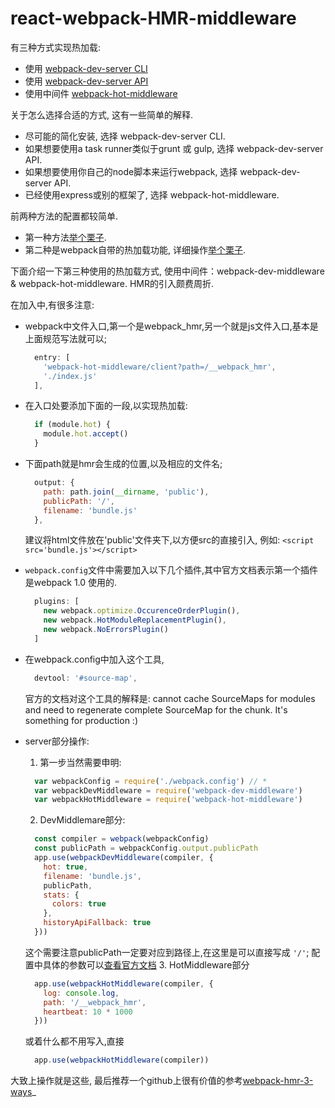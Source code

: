 # react-webpack-HMR-middleware

有三种方式实现热加载:
- 使用 [webpack-dev-server CLI](https://github.com/ahfarmer/webpack-hmr-3-ways/tree/master/server-cli)
- 使用 [webpack-dev-server API](https://github.com/ahfarmer/webpack-hmr-3-ways/tree/master/server-api)
- 使用中间件 [webpack-hot-middleware](https://github.com/ahfarmer/webpack-hmr-3-ways/tree/master/middleware)

关于怎么选择合适的方式, 这有一些简单的解释.
- 尽可能的简化安装, 选择 webpack-dev-server CLI.
- 如果想要使用a task runner类似于grunt 或 gulp, 选择 webpack-dev-server API.
- 如果想要使用你自己的node脚本来运行webpack, 选择 webpack-dev-server API.
- 已经使用express或别的框架了, 选择 webpack-hot-middleware.

前两种方法的配置都较简单.
- 第一种方法[举个栗子](https://github.com/ahfarmer/webpack-hmr-3-ways/blob/master/server-cli/package.json).
- 第二种是webpack自带的热加载功能, 详细操作[举个栗子](https://github.com/ahfarmer/webpack-hmr-3-ways/blob/master/server-api/webpack.config.js).

下面介绍一下第三种使用的热加载方式, 使用中间件：webpack-dev-middleware & webpack-hot-middleware. HMR的引入颇费周折.

在加入中,有很多注意:
- webpack中文件入口,第一个是webpack_hmr,另一个就是js文件入口,基本是上面规范写法就可以;

  ``` JAVASCRIPT
    entry: [
      'webpack-hot-middleware/client?path=/__webpack_hmr',
      './index.js'
    ],
  ```

- 在入口处要添加下面的一段,以实现热加载:

  ``` JAVASCRIPT
    if (module.hot) {
      module.hot.accept()
    }
  ```

- 下面path就是hmr会生成的位置,以及相应的文件名;

  ``` JAVASCRIPT
    output: {
      path: path.join(__dirname, 'public'),
      publicPath: '/',
      filename: 'bundle.js'
    },
  ```

  建议将html文件放在'public'文件夹下,以方便src的直接引入,
  例如: `<script src='bundle.js'></script>`
- `webpack.config`文件中需要加入以下几个插件,其中官方文档表示第一个插件是webpack 1.0 使用的.

  ``` JAVASCRIPT
    plugins: [
      new webpack.optimize.OccurenceOrderPlugin(),
      new webpack.HotModuleReplacementPlugin(),
      new webpack.NoErrorsPlugin()
    ]
  ```

- 在webpack.config中加入这个工具,

  ``` JAVASCRIPT
    devtool: '#source-map',
  ```

  官方的文档对这个工具的解释是: cannot cache SourceMaps for modules and need to regenerate complete SourceMap for the chunk. It's something for production :)
- server部分操作:
  1. 第一步当然需要申明:

    ``` JAVASCRIPT
      var webpackConfig = require('./webpack.config') // *
      var webpackDevMiddleware = require('webpack-dev-middleware')
      var webpackHotMiddleware = require('webpack-hot-middleware')
    ```

  2. DevMiddlemare部分:

    ``` JAVASCRIPT
      const compiler = webpack(webpackConfig)
      const publicPath = webpackConfig.output.publicPath
      app.use(webpackDevMiddleware(compiler, {
        hot: true,
        filename: 'bundle.js',
        publicPath,
        stats: {
          colors: true
        },
        historyApiFallback: true
      }))
    ```

    这个需要注意publicPath一定要对应到路径上,在这里是可以直接写成 `'/'`;
    配置中具体的参数可以[查看官方文档](https://github.com/webpack/webpack-dev-middleware)
  3. HotMiddleware部分

    ``` JAVASCRIPT
      app.use(webpackHotMiddleware(compiler, {
        log: console.log,
        path: '/__webpack_hmr',
        heartbeat: 10 * 1000
      }))
    ```

    或着什么都不用写入,直接

    ``` JAVASCRIPT
      app.use(webpackHotMiddleware(compiler))
    ```

大致上操作就是这些, 最后推荐一个github上很有价值的参考[webpack-hmr-3-ways](https://github.com/ahfarmer/webpack-hmr-3-ways)_
